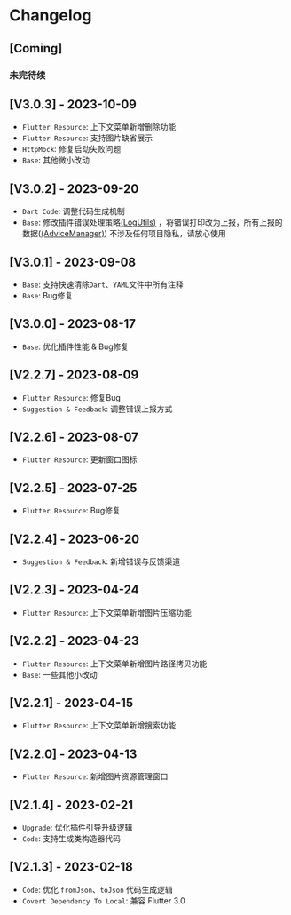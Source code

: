 # Changelog

## [Coming]

### 未完待续

## [V3.0.3] - 2023-10-09

- `Flutter Resource`: 上下文菜单新增删除功能
- `Flutter Resource`: 支持图片缺省展示
- `HttpMock`: 修复启动失败问题
- `Base`: 其他微小改动

## [V3.0.2] - 2023-09-20

- `Dart Code`: 调整代码生成机制
- `Base`:
  修改插件错误处理策略[(LogUtils)](https://github.com/YangLang116/iFlutter/blob/main/src/main/java/com/xtu/plugin/flutter/utils/LogUtils.java)
  ，将错误打印改为上报，所有上报的数据([(AdviceManager)](https://github.com/YangLang116/iFlutter/blob/main/src/main/java/com/xtu/plugin/flutter/advice/AdviceManager.java))
  不涉及任何项目隐私，请放心使用

## [V3.0.1] - 2023-09-08
- `Base`: 支持快速清除`Dart`、`YAML`文件中所有注释
- `Base`: Bug修复

## [V3.0.0] - 2023-08-17

- `Base`: 优化插件性能 & Bug修复

## [V2.2.7] - 2023-08-09

- `Flutter Resource`: 修复Bug
- `Suggestion & Feedback`: 调整错误上报方式

## [V2.2.6] - 2023-08-07

- `Flutter Resource`: 更新窗口图标

## [V2.2.5] - 2023-07-25

- `Flutter Resource`: Bug修复

## [V2.2.4] - 2023-06-20

- `Suggestion & Feedback`: 新增错误与反馈渠道

## [V2.2.3] - 2023-04-24

- `Flutter Resource`: 上下文菜单新增图片压缩功能

## [V2.2.2] - 2023-04-23

- `Flutter Resource`: 上下文菜单新增图片路径拷贝功能
- `Base`: 一些其他小改动

## [V2.2.1] - 2023-04-15

- `Flutter Resource`: 上下文菜单新增搜索功能

## [V2.2.0] - 2023-04-13

- `Flutter Resource`: 新增图片资源管理窗口

## [V2.1.4] - 2023-02-21

- `Upgrade`: 优化插件引导升级逻辑
- `Code`: 支持生成类构造器代码

## [V2.1.3] - 2023-02-18

- `Code`: 优化 `fromJson`、`toJson` 代码生成逻辑
- `Covert Dependency To Local`: 兼容 Flutter 3.0